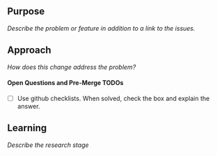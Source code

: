 ## Purpose

_Describe the problem or feature in addition to a link to the issues._

## Approach

_How does this change address the problem?_

#### Open Questions and Pre-Merge TODOs

-   [ ] Use github checklists. When solved, check the box and explain the answer.

## Learning

_Describe the research stage_

